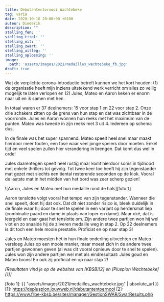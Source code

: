 ```yaml
---
title: Debutantentornooi Wachtebeke 
tag: varia
date: 2020-10-18 20:00:00 +0100
auteur: Diederik
description: ""
stelling_fen: ''
stelling_titel: ''
stelling_wit: ''
stelling_zwart: ''
stelling_uitleg: ''
stelling_oplossing: ''
image:
  path: 'assets/images/2021/medailles_wachtebeke_fb.jpg'
draft: true 
---
```

Wat de verplichte corona-introductie betreft kunnen we het kort houden: (1) de organisatie heeft mijn inziens uitstekend werk verricht om alles zo veilig mogelijk te laten verlopen en (2) Jules, Mateo en Aaron keken er enorm naar uit en ik samen met hen.

In totaal waren er 37 deelnemers: 15 voor stap 1 en 22 voor stap 2. Onze drie schakers zitten op de grens van hun stap en dat was zichtbaar in de voorronde. Jules en Aaron wonnen hun reeks met het maximum van de punten. Mateo was tweede in zijn reeks met 3 uit 4. Iedereen op schema dus.

In de finale was het super spannend. Mateo speelt heel snel maar maakt hierdoor meer fouten, een fase waar veel jonge spelers door moeten. Enkel tijd en veel spelen zullen hier verandering in brengen. Dat komt dus wel in orde!

Jules daarentegen speelt heel rustig maar komt hierdoor soms in tijdnood met enkele thrillers tot gevolg. Tot twee keer toe heeft hij zijn tegenstander mat gezet met slechts een tiental resterende seconden op de klok. Vooral de laatste mat in het midden van het bord was zeer scherp gezien! 

![Aaron, Jules en Mateo met hun medaille rond de hals][foto 1]

Aaron tenslotte volgt vooral het tempo van zijn tegenstander. Wanneer die snel speelt, doet hij dat ook. Dat dit niet zonder risico is, bleek duidelijk in de finale waar hij door te snel te spelen in een variant op herdersmat liep (combinatie paard en dame in plaats van loper en dame). Maar oké, dat is leergeld en daar gaat het tenslotte om. Zijn andere twee partijen won hij wel vlot en zo snaaide hij de zilveren medaille weg in stap 2. Op 22 deelnemers is dit toch een hele mooie prestatie. Proficiat en op naar stap 3!

Jules en Mateo moesten het in hun finale onderling uitvechten en Mateo versloeg Jules op een mooie manier, maar moest zich in de andere twee partijen gewonnen geven (al was dit vooral opnieuw door te snel te spelen). Jules won zijn andere partijen wel met als eindresultaat: Jules goud en Mateo brons! En ook zij proficiat en op naar stap 2!

_[Resultaten vind je op de websites van [KBSB][2] en [Pluspion Wachtebeke][1]]_

[foto 1]: {{ "assets/images/2021/medailles_wachtebeke.jpg" | absolute_url }}
[1]: https://depluspion.jouwweb.nl/debutantentoernooi
[2]: https://www.frbe-kbsb.be/sites/manager/GestionSWAR/SwarResults.php
